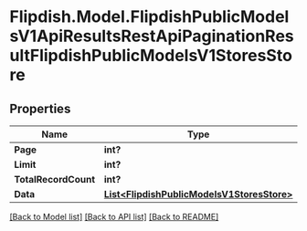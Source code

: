 # Flipdish.Model.FlipdishPublicModelsV1ApiResultsRestApiPaginationResultFlipdishPublicModelsV1StoresStore
## Properties

Name | Type | Description | Notes
------------ | ------------- | ------------- | -------------
**Page** | **int?** |  | 
**Limit** | **int?** |  | 
**TotalRecordCount** | **int?** |  | 
**Data** | [**List&lt;FlipdishPublicModelsV1StoresStore&gt;**](FlipdishPublicModelsV1StoresStore.md) |  | 

[[Back to Model list]](../README.md#documentation-for-models) [[Back to API list]](../README.md#documentation-for-api-endpoints) [[Back to README]](../README.md)

